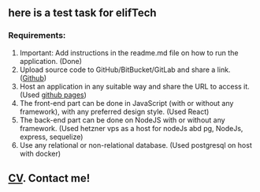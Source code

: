 ## here is a test task for elifTech

### Requirements:
1. Important: Add instructions in the readme.md file on how to run the application. (Done)
2. Upload source code to GitHub/BitBucket/GitLab and share a link. ([Github](https://github.com/proVject/eliftach_test))
3. Host an application in any suitable way and share the URL to access it. (Used [github pages](https://provject.github.io/eliftach_test/))
4. The front-end part can be done in JavaScript (with or without any framework), with any
  preferred design style. (Used React)
5. The back-end part can be done on NodeJS with or without any framework. (Used hetzner vps as a host for nodeJs abd pg, NodeJs, express, sequelize)
6. Use any relational or non-relational database. (Used postgresql on host with docker)

## [CV](https://drive.google.com/file/d/1GSssU-oLm_rUJtRxDBWsopN0ytrSt2CE/view?usp=sharing). Contact me!


